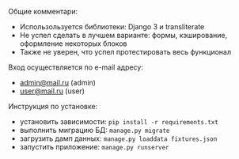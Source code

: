 Общие комментари:
- Использользуется библиотеки: Django 3 и transliterate
- Не успел сделать в лучшем варианте: формы, кэширование, оформление некоторых блоков
- Также не уверен, что успел протестировать весь функционал

Вход осуществляется по e-mail адресу:
- admin@mail.ru (admin)
- user@mail.ru (user)

Инструкция по установке: 
- установить зависимости: `pip install -r requirements.txt`
- выполнить миграцию БД: `manage.py migrate`
- загрузить дамп данных: `manage.py loaddata fixtures.json`
- запустить приложение: `manage.py runserver`

